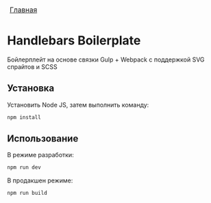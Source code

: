 <body>
<div class="hint__wrapper">
  <a class="hint__link" style="display: block; padding: 6px; font-size: 16px" href="/tattelecom-1/build">Главная</a>
</div>
</body>

# Handlebars Boilerplate

Бойлерплейт на основе связки Gulp + Webpack с поддержкой SVG спрайтов и SCSS

## Установка

Установить Node JS, затем выполнить команду:

```bash
npm install
```

## Использование

В режиме разработки:

```bash
npm run dev
```
В продакшен режиме:

```bash
npm run build
```
